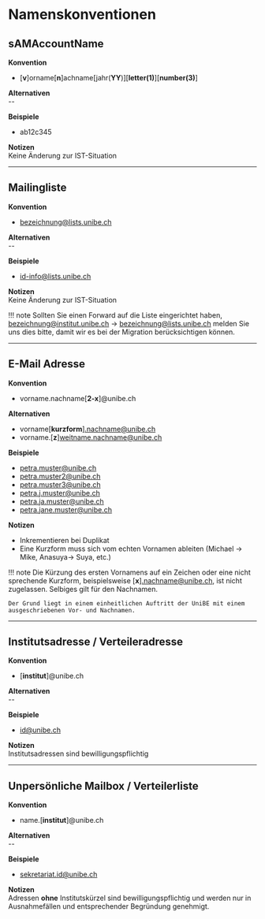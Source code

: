# Namenskonventionen

## sAMAccountName

**Konvention**  
- [**v**]orname[**n**]achname[jahr(**YY**)][**letter(1)**][**number(3)**]  

**Alternativen**  
\--

**Beispiele**  
- ab12c345

**Notizen**  
Keine Änderung zur IST-Situation

---

## Mailingliste

**Konvention**  
- bezeichnung@lists.unibe.ch  

**Alternativen**  
\--

**Beispiele**  
- id-info@lists.unibe.ch  

**Notizen**  
Keine Änderung zur IST-Situation  

!!! note
    Sollten Sie einen Forward auf die Liste eingerichtet haben, bezeichnung@institut.unibe.ch -> bezeichnung@lists.unibe.ch melden Sie uns dies bitte, damit wir es bei der Migration berücksichtigen können.

---

## E-Mail Adresse

**Konvention**  
- vorname.nachname[**2-x**]@unibe.ch  

**Alternativen**  
- vorname[**kurzform**].nachname@unibe.ch  
- vorname.[**z**]weitname.nachname@unibe.ch  

**Beispiele**  
- petra.muster@unibe.ch  
- petra.muster2@unibe.ch  
- petra.muster3@unibe.ch  
- petra.j.muster@unibe.ch  
- petra.ja.muster@unibe.ch  
- petra.jane.muster@unibe.ch  

**Notizen**  
- Inkrementieren bei Duplikat  
- Eine Kurzform muss sich vom echten Vornamen ableiten (Michael -> Mike, Anasuya-> Suya, etc.)  

!!! note
    Die Kürzung des ersten Vornamens auf ein Zeichen oder eine nicht sprechende Kurzform, beispielsweise [**x**].nachname@unibe.ch, ist nicht zugelassen. 
    Selbiges gilt für den Nachnamen.  

    Der Grund liegt in einem einheitlichen Auftritt der UniBE mit einem ausgeschriebenen Vor- und Nachnamen.  

---

## Institutsadresse / Verteileradresse

**Konvention**  
- [**institut**]@unibe.ch

**Alternativen**  
\--

**Beispiele**  
- id@unibe.ch  

**Notizen**  
Institutsadressen sind bewilligungspflichtig

---

## Unpersönliche Mailbox / Verteilerliste

**Konvention**  
- name.[**institut**]@unibe.ch  

**Alternativen**  
\--

**Beispiele**  
- sekretariat.id@unibe.ch  

**Notizen**  
Adressen **ohne** Institutskürzel sind bewilligungspflichtig und werden nur in Ausnahmefällen und entsprechender Begründung genehmigt.